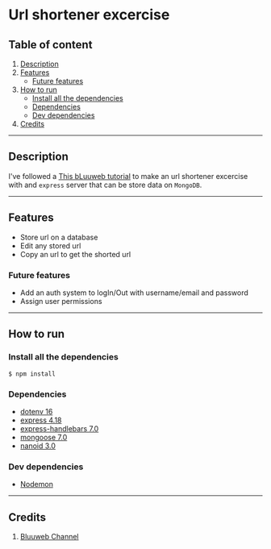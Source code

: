 # Url shortener excercise

## Table of content
1. [Description](#description)
2. [Features](#features)
    * [Future features](#future-features)
3. [How to run](#how-to-run)
    * [Install all the dependencies ](#install-all-the-dependencies)
    * [Dependencies](#dependencies)
    * [Dev dependencies](#dev-dependencies)
4. [Credits](#credits)

***

## Description

I've followed a [This bLuuweb tutorial](https://www.youtube.com/watch?v=xkHyM-K3Cd8&t=9847s&ab_channel=Bluuweb) to make an
url shortener excercise with and `express` server that can be store data on `MongoDB`.

***

## Features

- Store url on a database
- Edit any stored url
- Copy an url to get the shorted url

### Future features

- Add an auth system to logIn/Out with username/email and password
- Assign user permissions

***

## How to run

### Install all the dependencies 

```
$ npm install
```

### Dependencies

- [dotenv 16](https://www.npmjs.com/package/dotenv)
- [express 4.18](https://expressjs.com/es/)
- [express-handlebars 7.0](https://www.npmjs.com/package/express-handlebars)
- [mongoose 7.0](https://mongoosejs.com/)
- [nanoid 3.0](https://www.npmjs.com/package/nanoid)

### Dev dependencies

- [Nodemon](https://www.npmjs.com/package/nodemon)

***
## Credits
1.  [Bluuweb Channel](https://www.youtube.com/channel/UCH7IANkyEcsVW_y1IlpkamQ)
